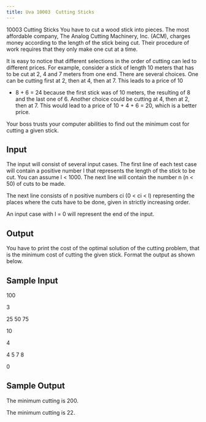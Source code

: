 ```yaml
---
title: Uva 10003  Cutting Sticks
---
```


10003 Cutting Sticks
You have to cut a wood stick into pieces. The most affordable company, The Analog Cutting Machinery,
Inc. (ACM), charges money according to the length of the stick being cut. Their procedure of work
requires that they only make one cut at a time.

It is easy to notice that different selections in the order of cutting can led to different prices. For
example, consider a stick of length 10 meters that has to be cut at 2, 4 and 7 meters from one end.
There are several choices. One can be cutting first at 2, then at 4, then at 7. This leads to a price of 10
+ 8 + 6 = 24 because the first stick was of 10 meters, the resulting of 8 and the last one of 6. Another
choice could be cutting at 4, then at 2, then at 7. This would lead to a price of 10 + 4 + 6 = 20, which
is a better price.

Your boss trusts your computer abilities to find out the minimum cost for cutting a given stick.

## Input
The input will consist of several input cases. The first line of each test case will contain a positive
number l that represents the length of the stick to be cut. You can assume l < 1000. The next line will
contain the number n (n < 50) of cuts to be made.

The next line consists of n positive numbers ci (0 < ci < l) representing the places where the cuts
have to be done, given in strictly increasing order.

An input case with l = 0 will represent the end of the input.

## Output
You have to print the cost of the optimal solution of the cutting problem, that is the minimum cost of
cutting the given stick. Format the output as shown below.

## Sample Input
<p>100</p><p>3</p><p>25 50 75</p><p>10</p><p>4</p><p>4 5 7 8</p><p>0</p><p></p>

## Sample Output
<p>The minimum cutting is 200.</p><p>The minimum cutting is 22.</p>